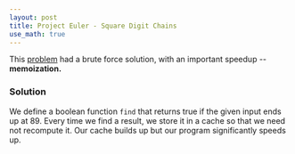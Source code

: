 ```yaml
---
layout: post
title: Project Euler - Square Digit Chains
use_math: true
---
```


This [problem](https://projecteuler.net/problem=92) had a brute force solution, with an important speedup -- **memoization.**

### Solution

We define a boolean function `find` that returns true if the given input ends up at 89. Every time we find a result, we store it in a cache so that we need not recompute it. Our cache builds up but our program significantly speeds up.

<script src="https://gist.github.com/adijo/a920db47533d4fd2a6fe.js"></script>